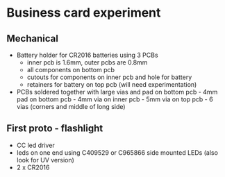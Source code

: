 # Business card experiment

## Mechanical

- Battery holder for CR2016 batteries using 3 PCBs
    - inner pcb is 1.6mm, outer pcbs are 0.8mm
    - all components on bottom pcb
    - cutouts for components on inner pcb and hole for battery
    - retainers for battery on top pcb (will need experimentation)
- PCBs soldered together with large vias and pad on bottom pcb
       - 4mm pad on bottom pcb
       - 4mm via on inner pcb
       - 5mm via on top pcb
       - 6 vias (corners and middle of long side)
## First proto - flashlight
- CC led driver
- leds on one end using C409529 or C965866 side mounted LEDs (also look for UV version)
- 2 x CR2016
